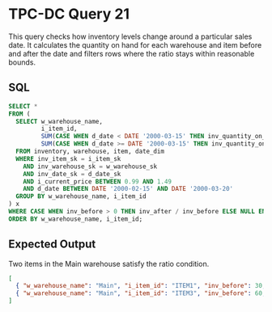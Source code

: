 # TPC-DC Query 21

This query checks how inventory levels change around a particular sales date.
It calculates the quantity on hand for each warehouse and item before and after
the date and filters rows where the ratio stays within reasonable bounds.

## SQL
```sql
SELECT *
FROM (
  SELECT w_warehouse_name,
         i_item_id,
         SUM(CASE WHEN d_date < DATE '2000-03-15' THEN inv_quantity_on_hand ELSE 0 END) AS inv_before,
         SUM(CASE WHEN d_date >= DATE '2000-03-15' THEN inv_quantity_on_hand ELSE 0 END) AS inv_after
  FROM inventory, warehouse, item, date_dim
  WHERE inv_item_sk = i_item_sk
    AND inv_warehouse_sk = w_warehouse_sk
    AND inv_date_sk = d_date_sk
    AND i_current_price BETWEEN 0.99 AND 1.49
    AND d_date BETWEEN DATE '2000-02-15' AND DATE '2000-03-20'
  GROUP BY w_warehouse_name, i_item_id
) x
WHERE CASE WHEN inv_before > 0 THEN inv_after / inv_before ELSE NULL END BETWEEN 2.0/3.0 AND 3.0/2.0
ORDER BY w_warehouse_name, i_item_id;
```

## Expected Output
Two items in the Main warehouse satisfy the ratio condition.
```json
[
  { "w_warehouse_name": "Main", "i_item_id": "ITEM1", "inv_before": 30, "inv_after": 40 },
  { "w_warehouse_name": "Main", "i_item_id": "ITEM3", "inv_before": 60, "inv_after": 90 }
]
```
